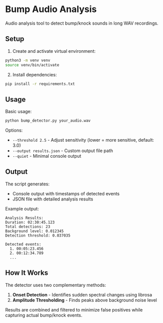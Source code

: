 # Bump Audio Analysis

Audio analysis tool to detect bump/knock sounds in long WAV recordings.

## Setup

1. Create and activate virtual environment:
```bash
python3 -m venv venv
source venv/bin/activate
```

2. Install dependencies:
```bash
pip install -r requirements.txt
```

## Usage

Basic usage:
```bash
python bump_detector.py your_audio.wav
```

Options:
- `--threshold 2.5` - Adjust sensitivity (lower = more sensitive, default: 3.0)
- `--output results.json` - Custom output file path
- `--quiet` - Minimal console output

## Output

The script generates:
- Console output with timestamps of detected events
- JSON file with detailed analysis results

Example output:
```
Analysis Results:
Duration: 02:30:45.123
Total detections: 23
Background level: 0.012345
Detection threshold: 0.037035

Detected events:
  1. 00:05:23.456
  2. 00:12:34.789
  ...
```

## How It Works

The detector uses two complementary methods:
1. **Onset Detection** - Identifies sudden spectral changes using librosa
2. **Amplitude Thresholding** - Finds peaks above background noise level

Results are combined and filtered to minimize false positives while capturing actual bump/knock events.